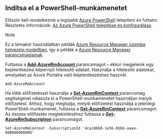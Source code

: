 
## <a name="start-your-powershell-session"></a>Indítsa el a PowerShell-munkamenetet
Először kell rendelkeznie a legújabb [Azure PowerShell](http://msdn.microsoft.com/library/mt619274.aspx) telepíteni és futtatni. Részletes információk: [Az Azure PowerShell telepítése és konfigurálása](/powershell/azureps-cmdlets-docs).

> [!NOTE]
> Ez a témakör használatban példák [Azure Resource Manager üzembe helyezési modellben](../articles/azure-resource-manager/resource-group-overview.md), így a példák a [Azure Resource Manager parancsmagjainak](http://msdn.microsoft.com/library/azure/mt125356.aspx). 
> 
> 

Futtassa a [ **Add-AzureRmAccount** ](http://msdn.microsoft.com/library/mt619267.aspx) parancsmagot – ekkor megjelenik egy bejelentkezési képernyő hitelesítő adatait. Használja a hitelesítő adatokat, amelyeket az Azure Portalra való bejelentkezéshez használ.

    Add-AzureRmAccount

Ha több előfizetéssel használja a [ **Set-AzureRmContext** ](http://msdn.microsoft.com/library/mt619263.aspx) parancsmag segítségével válassza ki a PowerShell-munkamenetet használjon melyik előfizetést. Ahhoz, hogy megtudja, melyik előfizetést használja a jelenlegi PowerShell-munkamenet, futtassa a [**Get-AzureRmContext**](http://msdn.microsoft.com/library/mt619265.aspx) parancsmagot. Az összes előfizetés megtekintéséhez futtassa a [**Get-AzureRmSubscription**](http://msdn.microsoft.com/library/mt619284.aspx) parancsmagot.

    Set-AzureRmContext -SubscriptionId '4cac86b0-1e56-bbbb-aaaa-000000000000'


